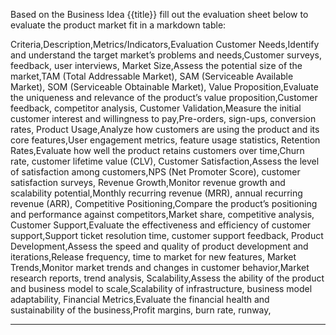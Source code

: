 Based on the Business Idea {{title}} fill out the evaluation sheet below to evaluate the product market fit in a markdown table:

Criteria,Description,Metrics/Indicators,Evaluation
Customer Needs,Identify and understand the target market’s problems and needs,Customer surveys, feedback, user interviews,
Market Size,Assess the potential size of the market,TAM (Total Addressable Market), SAM (Serviceable Available Market), SOM (Serviceable Obtainable Market),
Value Proposition,Evaluate the uniqueness and relevance of the product’s value proposition,Customer feedback, competitor analysis,
Customer Validation,Measure the initial customer interest and willingness to pay,Pre-orders, sign-ups, conversion rates,
Product Usage,Analyze how customers are using the product and its core features,User engagement metrics, feature usage statistics,
Retention Rates,Evaluate how well the product retains customers over time,Churn rate, customer lifetime value (CLV),
Customer Satisfaction,Assess the level of satisfaction among customers,NPS (Net Promoter Score), customer satisfaction surveys,
Revenue Growth,Monitor revenue growth and scalability potential,Monthly recurring revenue (MRR), annual recurring revenue (ARR),
Competitive Positioning,Compare the product’s positioning and performance against competitors,Market share, competitive analysis,
Customer Support,Evaluate the effectiveness and efficiency of customer support,Support ticket resolution time, customer support feedback,
Product Development,Assess the speed and quality of product development and iterations,Release frequency, time to market for new features,
Market Trends,Monitor market trends and changes in customer behavior,Market research reports, trend analysis,
Scalability,Assess the ability of the product and business model to scale,Scalability of infrastructure, business model adaptability,
Financial Metrics,Evaluate the financial health and sustainability of the business,Profit margins, burn rate, runway,

---
